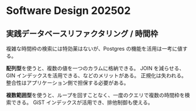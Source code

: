 # Software Design 202502

## 実践データベースリファクタリング / 時間枠

複雑な時間枠の検索には特効薬はないが、Postgres の機能を活用は一考に値する。

**配列型**を使うと、複数の値を一つのカラムに格納できる。
JOIN を減らせる、GIN インデックスを活用できる、などのメリットがある。
正規化は失われる。整合性はアプリケーション側で担保する必要がある。

**複数範囲型**を使うと、ループを回すことなく、一度のクエリで複数の時間枠を検索できる。
GiST インデックスが活用でき、排他制御も使える。

